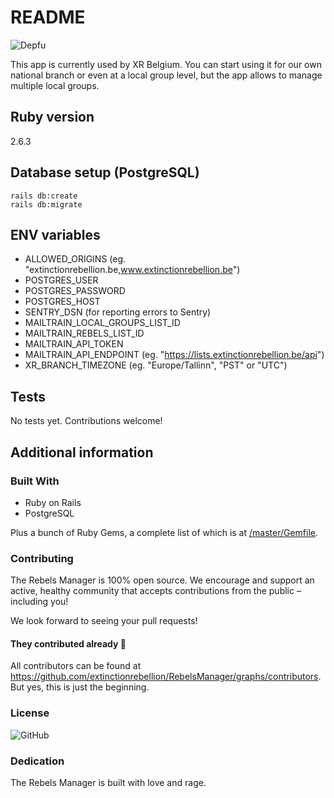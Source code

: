 # README

![Depfu](https://img.shields.io/depfu/extinctionrebellion/RebelsManager)

This app is currently used by XR Belgium. You can start using it for our own national branch or even at a local group level, but the app allows to manage multiple local groups.

## Ruby version

2.6.3

## Database setup (PostgreSQL)

```
rails db:create
rails db:migrate
```

## ENV variables

- ALLOWED_ORIGINS (eg. "extinctionrebellion.be,www.extinctionrebellion.be")
- POSTGRES_USER
- POSTGRES_PASSWORD
- POSTGRES_HOST
- SENTRY_DSN (for reporting errors to Sentry)
- MAILTRAIN_LOCAL_GROUPS_LIST_ID
- MAILTRAIN_REBELS_LIST_ID
- MAILTRAIN_API_TOKEN
- MAILTRAIN_API_ENDPOINT (eg. "https://lists.extinctionrebellion.be/api")
- XR_BRANCH_TIMEZONE (eg. "Europe/Tallinn", "PST" or "UTC")

## Tests

No tests yet. Contributions welcome!

## Additional information

### Built With

* Ruby on Rails
* PostgreSQL

Plus a bunch of Ruby Gems, a complete list of which is at [/master/Gemfile](https://github.com/extinctionrebellion/RebelsManager/blob/master/Gemfile).

### Contributing

The Rebels Manager is 100% open source. We encourage and support an active, healthy community that accepts contributions from the public – including you!

We look forward to seeing your pull requests!

#### They contributed already 🙏

All contributors can be found at https://github.com/extinctionrebellion/RebelsManager/graphs/contributors. But yes, this is just the beginning.

### License

![GitHub](https://img.shields.io/github/license/extinctionrebellion/RebelsManager)

### Dedication

The Rebels Manager is built with love and rage.
